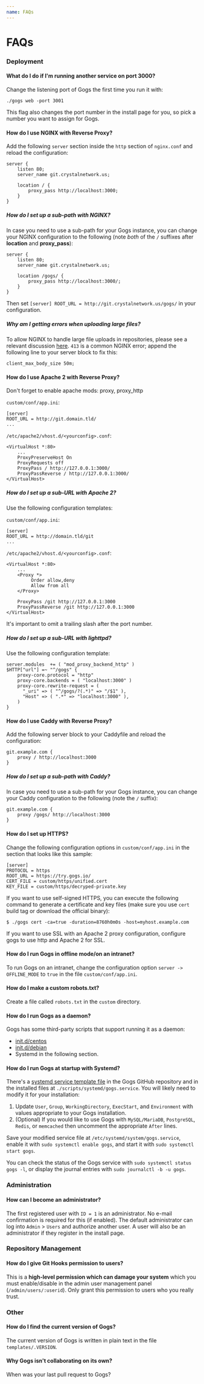 ```yaml
---
name: FAQs
---
```


# FAQs

### Deployment

#### What do I do if I'm running another service on port 3000?

Change the listening port of Gogs the first time you run it with:

    ./gogs web -port 3001

This flag also changes the port number in the install page for you, so pick a number you want to assign for Gogs.

#### How do I use NGINX with Reverse Proxy?

Add the following `server` section inside the `http` section of `nginx.conf` and reload the configuration:

```
server {
    listen 80;
    server_name git.crystalnetwork.us;

    location / {
        proxy_pass http://localhost:3000;
    }
}
```

##### How do I set up a sub-path with NGINX?

In case you need to use a sub-path for your Gogs instance, you can change your NGINX configuration to the following
(note _both_ of the `/` suffixes after **location** and **proxy_pass**):

```
server {
    listen 80;
    server_name git.crystalnetwork.us;

    location /gogs/ {
        proxy_pass http://localhost:3000/;
    }
}
```

Then set `[server] ROOT_URL = http://git.crystalnetwork.us/gogs/` in your configuration.

##### Why am I getting errors when uploading large files?

To allow NGINX to handle large file uploads in repositories, please see a relevant discussion [here](http://stackoverflow.com/a/15021750). `413` is a common NGINX error; append the following line to your server block to fix this:

```
client_max_body_size 50m;
```

#### How do I use Apache 2 with Reverse Proxy?

Don't forget to enable apache mods: proxy, proxy_http

`custom/conf/app.ini`:
```
[server]
ROOT_URL = http://git.domain.tld/
...
```
`/etc/apache2/vhost.d/<yourconfig>.conf`:
```
<VirtualHost *:80>
    ...
    ProxyPreserveHost On
    ProxyRequests off
    ProxyPass / http://127.0.0.1:3000/
    ProxyPassReverse / http://127.0.0.1:3000/
</VirtualHost>
```

##### How do I set up a sub-URL with Apache 2?

Use the following configuration templates:

`custom/conf/app.ini`:
```
[server]
ROOT_URL = http://domain.tld/git
...
```
`/etc/apache2/vhost.d/<yourconfig>.conf`:
```
<VirtualHost *:80>
    ...
    <Proxy *>
         Order allow,deny
         Allow from all
    </Proxy>

    ProxyPass /git http://127.0.0.1:3000
    ProxyPassReverse /git http://127.0.0.1:3000
</VirtualHost>
```

It's important to omit a trailing slash after the port number.

##### How do I set up a sub-URL with lighttpd?

Use the following configuration template:

```
server.modules  += ( "mod_proxy_backend_http" )
$HTTP["url"] =~ "^/gogs" {
    proxy-core.protocol = "http"
    proxy-core.backends = ( "localhost:3000" )
    proxy-core.rewrite-request = (
      "_uri" => ( "^/gogs/?(.*)" => "/$1" ),
      "Host" => ( ".*" => "localhost:3000" ),
    )
}
```
#### How do I use Caddy with Reverse Proxy?

Add the following server block to your Caddyfile and reload the configuration:

```
git.example.com {
    proxy / http://localhost:3000
}
```

##### How do I set up a sub-path with Caddy?

In case you need to use a sub-path for your Gogs instance, you can change your Caddy configuration to the following
(note the `/` suffix):

```
git.example.com {
    proxy /gogs/ http://localhost:3000
}
```

#### How do I set up HTTPS?

Change the following configuration options in `custom/conf/app.ini` in the section that looks like this sample:

```
[server]
PROTOCOL = https
ROOT_URL = https://try.gogs.io/
CERT_FILE = custom/https/unified.cert
KEY_FILE = custom/https/decryped-private.key
```

If you want to use self-signed HTTPS, you can execute the following command to generate a certificate and key files (make sure you use `cert` build tag or download the official binary):

	$ ./gogs cert -ca=true -duration=8760h0m0s -host=myhost.example.com

If you want to use SSL with an Apache 2 proxy configuration, configure gogs to use http and Apache 2 for SSL.

#### How do I run Gogs in offline mode/on an intranet?

To run Gogs on an intranet, change the configuration option `server -> OFFLINE_MODE` to `true` in the file `custom/conf/app.ini`.

#### How do I make a custom robots.txt?

Create a file called `robots.txt` in the `custom` directory.

#### How do I run Gogs as a daemon?

Gogs has some third-party scripts that support running it as a daemon:

- [init.d/centos](https://github.com/gogits/gogs/blob/master/scripts/init/centos/gogs)
- [init.d/debian](https://github.com/gogits/gogs/blob/master/scripts/init/debian/gogs)
- Systemd in the following section.

#### How do I run Gogs at startup with Systemd?

There's a [systemd service template file](https://github.com/gogits/gogs/blob/master/scripts/systemd/gogs.service) in the Gogs GitHub repository and in the installed files at `./scripts/systemd/gogs.service`. You will likely need to modify it for your installation:

1. Update `User`, `Group`, `WorkingDirectory`, `ExecStart`, and
   `Environment` with values appropriate to your Gogs installation.
2. (Optional) If you would like to use Gogs with `MySQL/MariaDB`, `PostgreSQL`, `Redis`, or `memcached` then uncomment the appropriate `After` lines.

Save your modified service file at `/etc/systemd/system/gogs.service`, enable it with `sudo systemctl enable gogs`, and start it with `sudo systemctl start gogs`.

You can check the status of the Gogs service with `sudo systemctl status gogs -l`, or display the journal entries with `sudo journalctl -b -u gogs`.

### Administration

#### How can I become an administrator?

The first registered user with `ID = 1` is an administrator. No e-mail confirmation is required for this (if enabled). The default administrator can log into `Admin` > `Users` and authorize another user. A user will also be an administrator if they register in the install page.

### Repository Management

#### How do I give Git Hooks permission to users?

This is a **high-level permission which can damage your system** which you must enable/disable in the admin user management panel (`/admin/users/:userid`). Only grant this permission to users who you really trust.

### Other

#### How do I find the current version of Gogs?

The current version of Gogs is written in plain text in the file `templates/.VERSION`.

#### Why Gogs isn't collaborating on its own?

When was your last pull request to Gogs?
